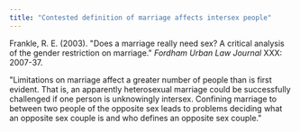 ```yaml
---
title: "Contested definition of marriage affects intersex people"
---
```


Frankle, R. E. (2003). "Does a marriage really need sex? A critical analysis of the gender restriction on marriage." _Fordham Urban Law Journal_ XXX: 2007-37.  
  
"Limitations on marriage affect a greater number of people than is first evident. That is, an apparently heterosexual marriage could be successfully challenged if one person is unknowingly intersex. Confining marriage to between two people of the opposite sex leads to problems deciding what an opposite sex couple is and who defines an opposite sex couple."